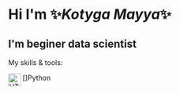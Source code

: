 # Hi I'm :sparkles:_**Kotyga Mayya**_:sparkles:
## I'm beginer data scientist

My skills & tools:

[<img align="left" alt="HTML5" width="26px" src="https://www.freepngimg.com/thumb/android/72537-icons-python-programming-computer-social-tutorial.png" />]Python 
